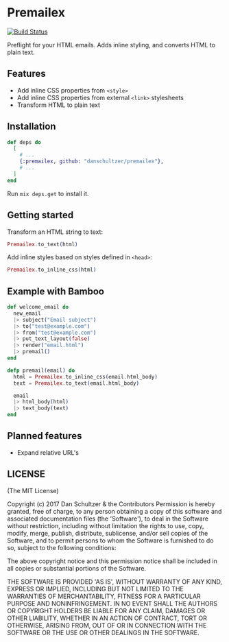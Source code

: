 # Premailex

[![Build Status](https://travis-ci.org/danschultzer/premailex.svg?branch=master)](https://travis-ci.org/danschultzer/premailex)

Preflight for your HTML emails. Adds inline styling, and converts HTML to plain text.

## Features

* Add inline CSS properties from `<style>`
* Add inline CSS properties from external `<link>` stylesheets
* Transform HTML to plain text

## Installation

```elixir
def deps do
  [
    # ...
    {:premailex, github: "danschultzer/premailex"},
    # ...
  ]
end
```

Run `mix deps.get` to install it.

## Getting started

Transform an HTML string to text:

```elixir
Premailex.to_text(html)
```

Add inline styles based on styles defined in `<head>`:

```elixir
Premailex.to_inline_css(html)
```

## Example with Bamboo

```elixir
def welcome_email do
  new_email
  |> subject("Email subject")
  |> to("test@example.com")
  |> from("test@example.com")
  |> put_text_layout(false)
  |> render("email.html")
  |> premail()
end

defp premail(email) do
  html = Premailex.to_inline_css(email.html_body)
  text = Premailex.to_text(email.html_body)

  email
  |> html_body(html)
  |> text_body(text)
end
```

## Planned features

- Expand relative URL's

## LICENSE

(The MIT License)

Copyright (c) 2017 Dan Schultzer & the Contributors Permission is hereby granted, free of charge, to any person obtaining a copy of this software and associated documentation files (the 'Software'), to deal in the Software without restriction, including without limitation the rights to use, copy, modify, merge, publish, distribute, sublicense, and/or sell copies of the Software, and to permit persons to whom the Software is furnished to do so, subject to the following conditions:

The above copyright notice and this permission notice shall be included in all copies or substantial portions of the Software.

THE SOFTWARE IS PROVIDED 'AS IS', WITHOUT WARRANTY OF ANY KIND, EXPRESS OR IMPLIED, INCLUDING BUT NOT LIMITED TO THE WARRANTIES OF MERCHANTABILITY, FITNESS FOR A PARTICULAR PURPOSE AND NONINFRINGEMENT. IN NO EVENT SHALL THE AUTHORS OR COPYRIGHT HOLDERS BE LIABLE FOR ANY CLAIM, DAMAGES OR OTHER LIABILITY, WHETHER IN AN ACTION OF CONTRACT, TORT OR OTHERWISE, ARISING FROM, OUT OF OR IN CONNECTION WITH THE SOFTWARE OR THE USE OR OTHER DEALINGS IN THE SOFTWARE.
